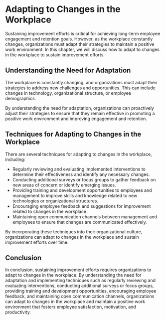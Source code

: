 # Adapting to Changes in the Workplace

Sustaining improvement efforts is critical for achieving long-term employee engagement and retention goals. However, as the workplace constantly changes, organizations must adapt their strategies to maintain a positive work environment. In this chapter, we will discuss how to adapt to changes in the workplace to sustain improvement efforts.

Understanding the Need for Adaptation
-------------------------------------

The workplace is constantly changing, and organizations must adapt their strategies to address new challenges and opportunities. This can include changes in technology, organizational structure, or employee demographics.

By understanding the need for adaptation, organizations can proactively adjust their strategies to ensure that they remain effective in promoting a positive work environment and improving engagement and retention.

Techniques for Adapting to Changes in the Workplace
---------------------------------------------------

There are several techniques for adapting to changes in the workplace, including:

* Regularly reviewing and evaluating implemented interventions to determine their effectiveness and identify any necessary changes.
* Conducting additional surveys or focus groups to gather feedback on new areas of concern or identify emerging issues.
* Providing training and development opportunities to employees and management to improve skills and knowledge related to new technologies or organizational structures.
* Encouraging employee feedback and suggestions for improvement related to changes in the workplace.
* Maintaining open communication channels between management and employees to ensure that changes are communicated effectively.

By incorporating these techniques into their organizational culture, organizations can adapt to changes in the workplace and sustain improvement efforts over time.

Conclusion
----------

In conclusion, sustaining improvement efforts requires organizations to adapt to changes in the workplace. By understanding the need for adaptation and implementing techniques such as regularly reviewing and evaluating interventions, conducting additional surveys or focus groups, providing training and development opportunities, encouraging employee feedback, and maintaining open communication channels, organizations can adapt to changes in the workplace and maintain a positive work environment that fosters employee satisfaction, motivation, and productivity.
